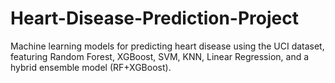 # Heart-Disease-Prediction-Project
Machine learning models for predicting heart disease using the UCI dataset, featuring Random Forest, XGBoost, SVM, KNN, Linear Regression, and a hybrid ensemble model (RF+XGBoost).
